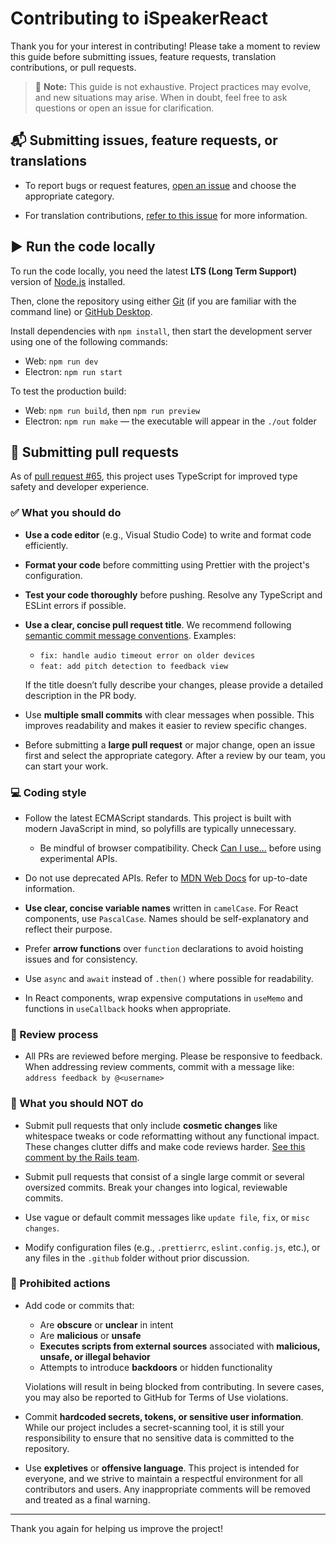 # Contributing to iSpeakerReact

Thank you for your interest in contributing! Please take a moment to review this guide before submitting issues, feature requests, translation contributions, or pull requests.

> 📝 **Note:** This guide is not exhaustive. Project practices may evolve, and new situations may arise. When in doubt, feel free to ask questions or open an issue for clarification.

## 📬 Submitting issues, feature requests, or translations

- To report bugs or request features, [open an issue](https://github.com/learnercraft/ispeakerreact/issues/new/choose) and choose the appropriate category.

- For translation contributions, [refer to this issue](https://github.com/learnercraft/ispeakerreact/issues/18) for more information.

## ▶️ Run the code locally

To run the code locally, you need the latest **LTS (Long Term Support)** version of [Node.js](https://nodejs.org/en/) installed.

Then, clone the repository using either [Git](https://git-scm.com/downloads) (if you are familiar with the command line) or [GitHub Desktop](https://desktop.github.com/).

Install dependencies with `npm install`, then start the development server using one of the following commands:

- Web: `npm run dev`  
- Electron: `npm run start`

To test the production build:

- Web: `npm run build`, then `npm run preview`
- Electron: `npm run make` — the executable will appear in the `./out` folder

## 🔀 Submitting pull requests

As of [pull request #65](https://github.com/learnercraft/ispeakerreact/pull/65), this project uses TypeScript for improved type safety and developer experience.

### ✅ What you should do

- **Use a code editor** (e.g., Visual Studio Code) to write and format code efficiently.

- **Format your code** before committing using Prettier with the project's configuration.

- **Test your code thoroughly** before pushing. Resolve any TypeScript and ESLint errors if possible.

- **Use a clear, concise pull request title**. We recommend following [semantic commit message conventions](https://gist.github.com/joshbuchea/6f47e86d2510bce28f8e7f42ae84c716). Examples:
  - `fix: handle audio timeout error on older devices`
  - `feat: add pitch detection to feedback view`

  If the title doesn’t fully describe your changes, please provide a detailed description in the PR body.

- Use **multiple small commits** with clear messages when possible. This improves readability and makes it easier to review specific changes.

- Before submitting a **large pull request** or major change, open an issue first and select the appropriate category. After a review by our team, you can start your work.

### 💻 Coding style

- Follow the latest ECMAScript standards. This project is built with modern JavaScript in mind, so polyfills are typically unnecessary.
  - Be mindful of browser compatibility. Check [Can I use...](https://caniuse.com/) before using experimental APIs.

- Do not use deprecated APIs. Refer to [MDN Web Docs](https://developer.mozilla.org/en-US/docs/Web/API) for up-to-date information.

- **Use clear, concise variable names** written in `camelCase`. For React components, use `PascalCase`. Names should be self-explanatory and reflect their purpose.

- Prefer **arrow functions** over `function` declarations to avoid hoisting issues and for consistency.

- Use `async` and `await` instead of `.then()` where possible for readability.

- In React components, wrap expensive computations in `useMemo` and functions in `useCallback` hooks when appropriate.

### 🧪 Review process

- All PRs are reviewed before merging. Please be responsive to feedback.  
  When addressing review comments, commit with a message like:  
  `address feedback by @<username>`

### 🤔 What you should NOT do

- Submit pull requests that only include **cosmetic changes** like whitespace tweaks or code reformatting without any functional impact.  
  These changes clutter diffs and make code reviews harder. [See this comment by the Rails team](https://github.com/rails/rails/pull/13771#issuecomment-32746700).

- Submit pull requests that consist of a single large commit or several oversized commits. Break your changes into logical, reviewable commits.

- Use vague or default commit messages like `update file`, `fix`, or `misc changes`.

- Modify configuration files (e.g., `.prettierrc`, `eslint.config.js`, etc.), or any files in the `.github` folder without prior discussion.

### 🚫 Prohibited actions

- Add code or commits that:
  - Are **obscure** or **unclear** in intent  
  - Are **malicious** or **unsafe**  
  - **Executes scripts from external sources** associated with **malicious, unsafe, or illegal behavior**  
  - Attempts to introduce **backdoors** or hidden functionality

  Violations will result in being blocked from contributing. In severe cases, you may also be reported to GitHub for Terms of Use violations.

- Commit **hardcoded secrets, tokens, or sensitive user information**.  
  While our project includes a secret-scanning tool, it is still your responsibility to ensure that no sensitive data is committed to the repository.

- Use **expletives** or **offensive language**. This project is intended for everyone, and we strive to maintain a respectful environment for all contributors and users. Any inappropriate comments will be removed and treated as a final warning.

---

Thank you again for helping us improve the project!
